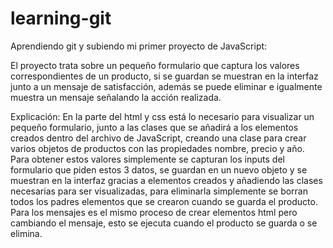 # learning-git
Aprendiendo git y subiendo mi primer proyecto de JavaScript:

El proyecto trata sobre un pequeño formulario que captura los valores correspondientes de un producto, si se guardan se muestran en la interfaz junto a un mensaje de 
satisfacción, además se puede eliminar e igualmente muestra un mensaje señalando la acción realizada.

Explicación:
En la parte del html y css está lo necesario para visualizar un pequeño formulario, junto a las clases que se añadirá a los elementos creados dentro del
archivo de JavaScript, creando una clase para crear varios objetos de productos con las propiedades nombre, precio y año.
Para obtener estos valores simplemente se capturan los inputs del formulario que piden estos 3 datos, se guardan en un nuevo objeto y se muestran en la interfaz
gracias a elementos creados y añadiendo las clases necesarias para ser visualizadas, para eliminarla simplemente se borran todos los padres elementos que se crearon
cuando se guarda el producto.
Para los mensajes es el mismo proceso de crear elementos html pero cambiando el mensaje, esto se ejecuta cuando el producto se guarda o se elimina.



